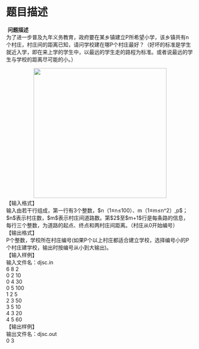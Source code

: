 # 题目描述


<p>
 <b>问题描述</b><br/>
<span style="font-size:10.5pt;"><span style="font-size:10.5pt;">为了进一步普及九年义务教育，政府要在某乡镇建立P所希望小学，该乡镇共有n个村庄，村庄间的距离已知，请问学校建在哪P个村庄最好？（好坏的标准是学生就近入学，即在来上学的学生中，以最远的学生走的路程为标准。或者说最远的学生与学校的距离尽可能的小。）</span></span> 
</p>
<div align="center">
 <img alt="" src="/images/fwd(1).gif" height="350" width="359"/> 
</div>
<div>
【输入格式】
</div>
<div>
输入由若干行组成，第一行有3个整数，$n（1≤n≤100）、m（1≤m≤n^2）,p$；$n$表示村庄数，$m$表示村庄间道路数。第$2$至$m+1$行是每条路的信息，每行三个整数，为道路的起点、终点和两村庄间距离。（村庄从0开始编号）
</div>
<div>
【输出格式】
</div>
<div>
P个整数，学校所在村庄编号(如果P个以上村庄都适合建立学校，选择编号小的P个村庄建学校，输出时按编号从小到大输出)。
</div>
<div>
【输入样例】
</div>
<div>
输入文件名：djsc.in
</div>
<div>
6 8 2<br/>
0 2 10<br/>
0 4 30<br/>
0 5 100<br/>
1 2 5<br/>
2 3 50<br/>
3 5 10<br/>
4 3 20<br/>
4 5 60
</div>
<div>
【输出样例】
</div>
<div>
输出文件名：<span>djsc.out</span> 
</div>
<div>
0 3
</div>
<p>
 
</p>
